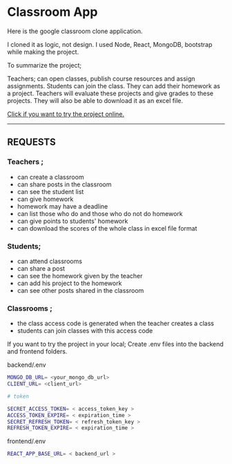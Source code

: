 # Classroom App

Here is the google classroom clone application.

I cloned it as logic, not design.
I used Node, React, MongoDB, bootstrap while making the project.

To summarize the project;

Teachers; can open classes, publish course resources and assign assignments.
Students can join the class. They can add their homework as a project.
Teachers will evaluate these projects and give grades to these projects. They will also be able to download it as an excel file.

[Click if you want to try the project online.](https://google-classroom-app.netlify.app/)

---

## REQUESTS

### Teachers ;

- can create a classroom
- can share posts in the classroom
- can see the student list
- can give homework
- homework may have a deadline
- can list those who do and those who do not do homework
- can give points to students' homework
- can download the scores of the whole class in excel file format

### Students;

- can attend classrooms
- can share a post
- can see the homework given by the teacher
- can add his project to the homework
- can see other posts shared in the classroom

### Classrooms ;

- the class access code is generated when the teacher creates a class
- students can join classes with this access code

If you want to try the project in your local;
Create .env files into the backend and frontend folders.

backend/.env

```bash
MONGO_DB_URL= <your_mongo_db_url>
CLIENT_URL= <client_url>

# token

SECRET_ACCESS_TOKEN= < access_token_key >
ACCESS_TOKEN_EXPIRE= < expiration_time >
SECRET_REFRESH_TOKEN= < refresh_token_key >
REFRESH_TOKEN_EXPIRE= < expiration_time >
```

frontend/.env

```bash
REACT_APP_BASE_URL= < backend_url >
```
